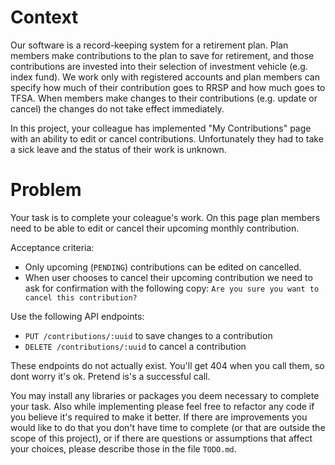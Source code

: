 # Context

Our software is a record-keeping system for a retirement plan. Plan members make contributions to the plan to save for
retirement, and those contributions are invested into their selection of investment vehicle (e.g. index fund). We work only with registered
accounts and plan members can specify how much of their contribution goes to RRSP and how much goes to TFSA. When members make changes to their contributions
(e.g.  update or cancel) the changes do not take effect immediately.

In this project, your colleague has implemented "My Contributions" page with an ability to edit or cancel contributions. Unfortunately they had to take a sick leave and the status of their work is unknown.

# Problem

Your task is to complete your coleague's work. On this page plan members need to be able to edit or cancel their upcoming monthly contribution. 

Acceptance criteria:

* Only upcoming (`PENDING`) contributions can be edited on cancelled. 
* When user chooses to cancel their upcoming contribution we need to ask for confirmation with the following copy: `Are you sure you want to cancel this contribution?`

Use the following API endpoints:

* `PUT /contributions/:uuid` to save changes to a contribution
* `DELETE /contributions/:uuid` to cancel a contribution

These endpoints do not actually exist. You'll get 404 when you call them, so dont worry it's ok. Pretend is's a successful call.

You may install any libraries or packages you deem necessary to complete your task. Also while implementing please feel free to refactor any code if you believe it's required to make it better. If there are improvements you would like to do that you don't have time to complete (or that are outside the scope of this project), or if there are questions or assumptions that affect your choices, please describe those in the file `TODO.md`.
